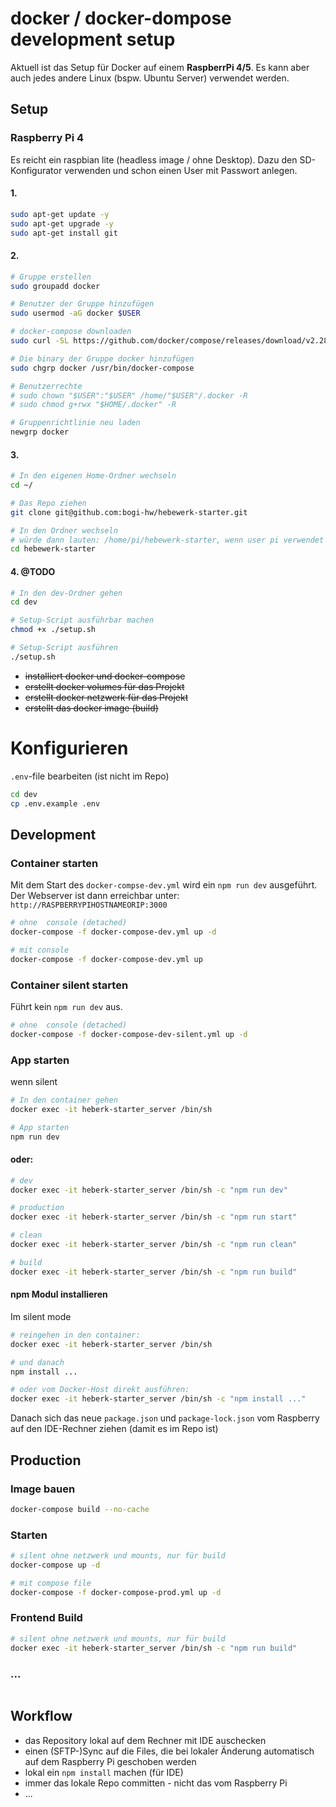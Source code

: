 # docker / docker-dompose development setup

Aktuell ist das Setup für Docker auf einem **RaspberrPi 4/5**. Es kann aber auch jedes andere Linux (bspw. Ubuntu Server) verwendet werden.

## Setup
### Raspberry Pi 4
 
Es reicht ein raspbian lite (headless image / ohne Desktop). Dazu den SD-Konfigurator verwenden und schon einen User mit Passwort anlegen.  

#### 1.
```bash
sudo apt-get update -y
sudo apt-get upgrade -y
sudo apt-get install git
```

#### 2.

```bash
# Gruppe erstellen 
sudo groupadd docker

# Benutzer der Gruppe hinzufügen
sudo usermod -aG docker $USER  

# docker-compose downloaden
sudo curl -SL https://github.com/docker/compose/releases/download/v2.28.1/docker-compose-linux-x86_64 -o /usr/bin/docker-compose

# Die binary der Gruppe docker hinzufügen
sudo chgrp docker /usr/bin/docker-compose

# Benutzerrechte
# sudo chown "$USER":"$USER" /home/"$USER"/.docker -R
# sudo chmod g+rwx "$HOME/.docker" -R

# Gruppenrichtlinie neu laden
newgrp docker
```

#### 3.
```bash
# In den eigenen Home-Ordner wechseln
cd ~/

# Das Repo ziehen
git clone git@github.com:bogi-hw/hebewerk-starter.git

# In den Ordner wechseln
# würde dann lauten: /home/pi/hebewerk-starter, wenn user pi verwendet wird
cd hebewerk-starter 
```

#### 4. @TODO

```bash
# In den dev-Ordner gehen
cd dev

# Setup-Script ausführbar machen 
chmod +x ./setup.sh

# Setup-Script ausführen
./setup.sh
```

- ~~installiert docker und docker-compose~~
- ~~erstellt docker volumes für das Projekt~~
- ~~erstellt docker netzwerk für das Projekt~~
- ~~erstellt das docker image (build)~~

# Konfigurieren
`.env`-file bearbeiten (ist nicht im Repo)

```bash
cd dev
cp .env.example .env
```

## Development

### Container starten

Mit dem Start des `docker-compse-dev.yml` wird ein `npm run dev` ausgeführt.  
Der Webserver ist dann erreichbar unter: `http://RASPBERRYPIHOSTNAMEORIP:3000`

```bash
# ohne  console (detached)
docker-compose -f docker-compose-dev.yml up -d

# mit console
docker-compose -f docker-compose-dev.yml up
```

### Container silent starten
Führt kein `npm run dev` aus.
```bash
# ohne  console (detached)
docker-compose -f docker-compose-dev-silent.yml up -d
```

### App starten
wenn silent
```bash
# In den container gehen
docker exec -it heberk-starter_server /bin/sh 

# App starten
npm run dev
```
#### oder:

```bash
# dev
docker exec -it heberk-starter_server /bin/sh -c "npm run dev"

# production
docker exec -it heberk-starter_server /bin/sh -c "npm run start"

# clean
docker exec -it heberk-starter_server /bin/sh -c "npm run clean"

# build
docker exec -it heberk-starter_server /bin/sh -c "npm run build"
```

#### npm Modul installieren
Im silent mode
```bash
# reingehen in den container:
docker exec -it heberk-starter_server /bin/sh

# und danach
npm install ...

# oder vom Docker-Host direkt ausführen:
docker exec -it heberk-starter_server /bin/sh -c "npm install ..."
```

Danach sich das neue `package.json` und `package-lock.json` vom Raspberry auf den IDE-Rechner ziehen (damit es im Repo ist)

## Production
### Image bauen
```bash
docker-compose build --no-cache
```

### Starten
```bash
# silent ohne netzwerk und mounts, nur für build
docker-compose up -d

# mit compose file
docker-compose -f docker-compose-prod.yml up -d
````

### Frontend Build
```bash
# silent ohne netzwerk und mounts, nur für build
docker exec -it heberk-starter_server /bin/sh -c "npm run build"
```

### ...
```bash
```


## Workflow
- das Repository lokal auf dem Rechner mit IDE auschecken
- einen (SFTP-)Sync auf die Files, die bei lokaler Änderung automatisch auf dem Raspberry Pi geschoben werden
- lokal ein `npm install` machen (für IDE)
- immer das lokale Repo committen - nicht das vom Raspberry Pi
- ...

